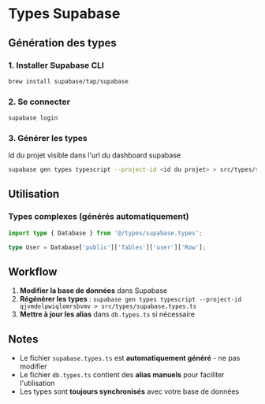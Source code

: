 # Types Supabase

## Génération des types

### 1. Installer Supabase CLI

```bash
brew install supabase/tap/supabase
```

### 2. Se connecter

```bash
supabase login
```

### 3. Générer les types
Id du projet visible dans l'url du dashboard supabase

```bash
supabase gen types typescript --project-id <id du projet> > src/types/supabase.types.ts
```

## Utilisation

### Types complexes (générés automatiquement)

```typescript
import type { Database } from '@/types/supabase.types';

type User = Database['public']['Tables']['user']['Row'];
```


## Workflow

1. **Modifier la base de données** dans Supabase
2. **Régénérer les types** : `supabase gen types typescript --project-id qjvmdelpwiqlomrsbvmv > src/types/supabase.types.ts`
3. **Mettre à jour les alias** dans `db.types.ts` si nécessaire

## Notes

- Le fichier `supabase.types.ts` est **automatiquement généré** - ne pas modifier
- Le fichier `db.types.ts` contient des **alias manuels** pour faciliter l'utilisation
- Les types sont **toujours synchronisés** avec votre base de données
